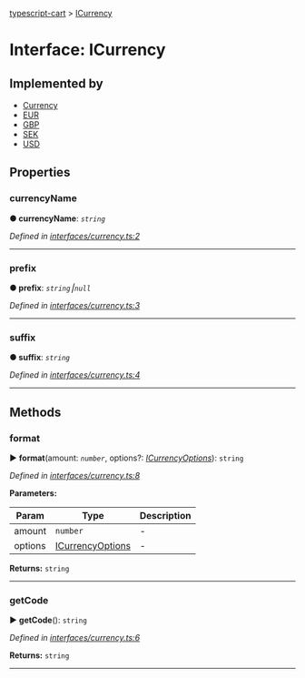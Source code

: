 [typescript-cart](../README.md) > [ICurrency](../interfaces/icurrency.md)



# Interface: ICurrency

## Implemented by

* [Currency](../classes/currency.md)
* [EUR](../classes/eur.md)
* [GBP](../classes/gbp.md)
* [SEK](../classes/sek.md)
* [USD](../classes/usd.md)


## Properties
<a id="currencyname"></a>

###  currencyName

**●  currencyName**:  *`string`* 

*Defined in [interfaces/currency.ts:2](https://github.com/FlareMind/typescript-cart/blob/b9c0f4d/src/interfaces/currency.ts#L2)*





___

<a id="prefix"></a>

###  prefix

**●  prefix**:  *`string`⎮`null`* 

*Defined in [interfaces/currency.ts:3](https://github.com/FlareMind/typescript-cart/blob/b9c0f4d/src/interfaces/currency.ts#L3)*





___

<a id="suffix"></a>

###  suffix

**●  suffix**:  *`string`* 

*Defined in [interfaces/currency.ts:4](https://github.com/FlareMind/typescript-cart/blob/b9c0f4d/src/interfaces/currency.ts#L4)*





___


## Methods
<a id="format"></a>

###  format

► **format**(amount: *`number`*, options?: *[ICurrencyOptions](icurrencyoptions.md)*): `string`



*Defined in [interfaces/currency.ts:8](https://github.com/FlareMind/typescript-cart/blob/b9c0f4d/src/interfaces/currency.ts#L8)*



**Parameters:**

| Param | Type | Description |
| ------ | ------ | ------ |
| amount | `number`   |  - |
| options | [ICurrencyOptions](icurrencyoptions.md)   |  - |





**Returns:** `string`





___

<a id="getcode"></a>

###  getCode

► **getCode**(): `string`



*Defined in [interfaces/currency.ts:6](https://github.com/FlareMind/typescript-cart/blob/b9c0f4d/src/interfaces/currency.ts#L6)*





**Returns:** `string`





___


